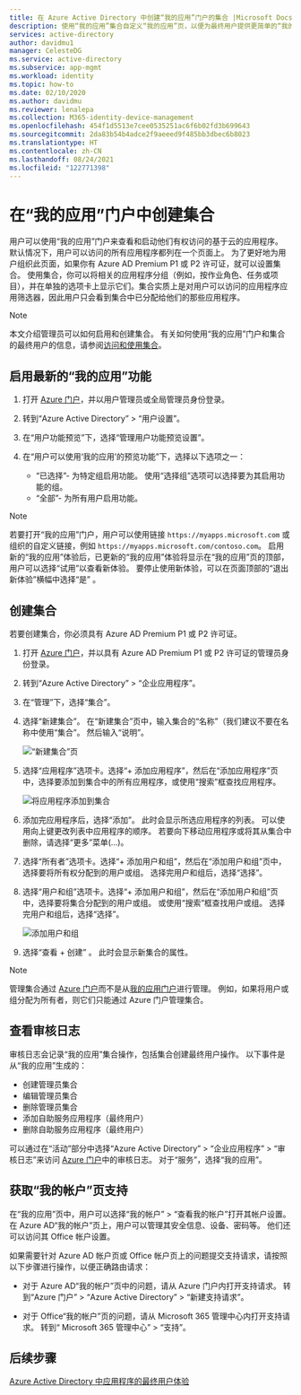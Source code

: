 ```yaml
---
title: 在 Azure Active Directory 中创建“我的应用”门户的集合 |Microsoft Docs
description: 使用“我的应用”集合自定义“我的应用”页，以便为最终用户提供更简单的“我的应用”体验。 以单独的选项卡的方式将应用程序组织到组中。
services: active-directory
author: davidmu1
manager: CelesteDG
ms.service: active-directory
ms.subservice: app-mgmt
ms.workload: identity
ms.topic: how-to
ms.date: 02/10/2020
ms.author: davidmu
ms.reviewer: lenalepa
ms.collection: M365-identity-device-management
ms.openlocfilehash: 454f1d5513e7cee0535251ac6f6b02fd3b699643
ms.sourcegitcommit: 2da83b54b4adce2f9aeeed9f485bb3dbec6b8023
ms.translationtype: HT
ms.contentlocale: zh-CN
ms.lasthandoff: 08/24/2021
ms.locfileid: "122771398"
---
```

# <a name="create-collections-on-the-my-apps-portal"></a>在“我的应用”门户中创建集合

用户可以使用“我的应用”门户来查看和启动他们有权访问的基于云的应用程序。 默认情况下，用户可以访问的所有应用程序都列在一个页面上。 为了更好地为用户组织此页面，如果你有 Azure AD Premium P1 或 P2 许可证，就可以设置集合。 使用集合，你可以将相关的应用程序分组（例如，按作业角色、任务或项目），并在单独的选项卡上显示它们。集合实质上是对用户可以访问的应用程序应用筛选器，因此用户只会看到集合中已分配给他们的那些应用程序。

> [!NOTE]
> 本文介绍管理员可以如何启用和创建集合。 有关如何使用“我的应用”门户和集合的最终用户的信息，请参阅[访问和使用集合](../user-help/my-applications-portal-workspaces.md)。

## <a name="enable-the-latest-my-apps-features"></a>启用最新的“我的应用”功能

1. 打开 [Azure 门户](https://portal.azure.com/)，并以用户管理员或全局管理员身份登录。

2. 转到“Azure Active Directory” > “用户设置”。

3. 在“用户功能预览”下，选择“管理用户功能预览设置”。

4. 在“用户可以使用‘我的应用’的预览功能”下，选择以下选项之一：
   * “已选择”- 为特定组启用功能。 使用“选择组”选项可以选择要为其启用功能的组。  
   * “全部”- 为所有用户启用功能。

> [!NOTE]
> 若要打开“我的应用”门户，用户可以使用链接 `https://myapps.microsoft.com` 或组织的自定义链接，例如 `https://myapps.microsoft.com/contoso.com`。 启用新的“我的应用”体验后，已更新的“我的应用”体验将显示在“我的应用”页的顶部，用户可以选择“试用”以查看新体验。 要停止使用新体验，可以在页面顶部的“退出新体验”横幅中选择“是” 。

## <a name="create-a-collection"></a>创建集合

若要创建集合，你必须具有 Azure AD Premium P1 或 P2 许可证。

1. 打开 [Azure 门户](https://portal.azure.com/)，并以具有 Azure AD Premium P1 或 P2 许可证的管理员身份登录。

2. 转到“Azure Active Directory” > “企业应用程序”。

3. 在“管理”下，选择“集合”。

4. 选择“新建集合”。 在“新建集合”页中，输入集合的“名称”（我们建议不要在名称中使用“集合”。 然后输入“说明”。

   ![“新建集合”页](media/acces-panel-collections/new-collection.png)

5. 选择“应用程序”选项卡。选择“+ 添加应用程序”，然后在“添加应用程序”页中，选择要添加到集合中的所有应用程序，或使用“搜索”框查找应用程序。

   ![将应用程序添加到集合](media/acces-panel-collections/add-applications.png)

6. 添加完应用程序后，选择“添加”。 此时会显示所选应用程序的列表。 可以使用向上键更改列表中应用程序的顺序。 若要向下移动应用程序或将其从集合中删除，请选择“更多”菜单(...)。

7. 选择“所有者”选项卡。选择“+ 添加用户和组”，然后在“添加用户和组”页中，选择要将所有权分配到的用户或组。 选择完用户和组后，选择“选择”。

9. 选择“用户和组”选项卡。选择“+ 添加用户和组”，然后在“添加用户和组”页中，选择要将集合分配到的用户或组。 或使用“搜索”框查找用户或组。 选择完用户和组后，选择“选择”。

   ![添加用户和组](media/acces-panel-collections/add-users-and-groups.png)

11. 选择“查看 + 创建”  。 此时会显示新集合的属性。

> [!NOTE]
> 管理集合通过 [Azure 门户](https://portal.azure.com)而不是从[我的应用门户](https://myapps.microsoft.com)进行管理。 例如，如果将用户或组分配为所有者，则它们只能通过 Azure 门户管理集合。

## <a name="view-audit-logs"></a>查看审核日志

审核日志会记录“我的应用”集合操作，包括集合创建最终用户操作。 以下事件是从“我的应用”生成的：

* 创建管理员集合
* 编辑管理员集合
* 删除管理员集合
* 添加自助服务应用程序（最终用户）
* 删除自助服务应用程序（最终用户）

可以通过在“活动”部分中选择“Azure Active Directory” > “企业应用程序” > “审核日志”来访问 [Azure 门户](https://portal.azure.com)中的审核日志。 对于“服务”，选择“我的应用”。

## <a name="get-support-for-my-account-pages"></a>获取“我的帐户”页支持

在“我的应用”页中，用户可以选择“我的帐户” > “查看我的帐户”打开其帐户设置。 在 Azure AD“我的帐户”页上，用户可以管理其安全信息、设备、密码等。 他们还可以访问其 Office 帐户设置。

如果需要针对 Azure AD 帐户页或 Office 帐户页上的问题提交支持请求，请按照以下步骤进行操作，以便正确路由请求：

* 对于 Azure AD“我的帐户”页中的问题，请从 Azure 门户内打开支持请求。 转到“Azure 门户” > “Azure Active Directory” > “新建支持请求”。  

* 对于 Office“我的帐户”页的问题，请从 Microsoft 365 管理中心内打开支持请求。 转到“ Microsoft 365 管理中心” > “支持”。

## <a name="next-steps"></a>后续步骤

[Azure Active Directory 中应用程序的最终用户体验](end-user-experiences.md)
